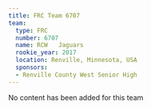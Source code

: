 ```yaml
---
title: FRC Team 6707
team:
  type: FRC
  number: 6707
  name: RCW   Jaguars
  rookie_year: 2017
  location: Renville, Minnesota, USA
  sponsors:
  - Renville County West Senior High
---
```


No content has been added for this team